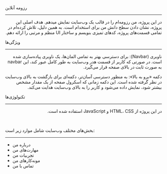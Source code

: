 رزومه آنلاین<hr>
<p style="direction:rtl">در این پروژه، من رزومه‌ام را در قالب یک وب‌سایت نمایش میدهم. هدف اصلی این پروژه، نشان دادن سطح دانش من برای استخدام است. به همین دلیل، تلاش کرده‌ام در تمامی قسمت‌های پروژه، کدهای تمیزی بنویسم و ساختار UI منظم و مرتبی را ارائه دهم.</p>


ویژگی‌ها<hr>
<p style="direction:rtl">ناوبری (Navbar): برای دسترسی بهتر به تمامی المان‌ها، یک ناوبری پیاده‌سازی شده است. در صورتی که کاربر از قسمت هدر وب‌سایت به طور کامل عبور کند، این navbar به صورت ثابت در بالای صفحه قرار می‌گیرد.</p>
<p style="direction:rtl">دکمه «برو به بالا»: به منظور دسترسی آسان‌تر، دکمه‌ای برای بازگشت به بالای وب‌سایت در نظر گرفته شده است. این دکمه زمانی که اسکرول صفحه از یک مقدار مشخص بیشتر شود، نمایش داده می‌شود و کاربر را به بالای وب‌سایت هدایت می‌کند.</p>


تکنولوژی‌ها<hr>
<p style="direction:rtl">در این پروژه از HTML، CSS و JavaScript استفاده شده است.</p>
<br>

بخش‌های مختلف وب‌سایت شامل موارد زیر است:<hr>
<ul>
  <li>درباره من</li>
  <li>مهارت‌های من</li>
  <li>تجربیات من</li>
  <li>مونه‌کارهای من</li>
  <li>تماس با من</li>
</ul>

